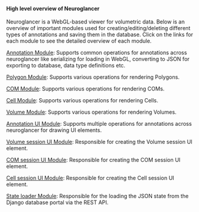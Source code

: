 #### High level overview of Neuroglancer
Neuroglancer is a WebGL-based viewer for volumetric data. Below is an overview of important modules used for creating/editing/deleting different types of annotations and saving them in the database. Click on the links for each module to see the detailed overview of each module.

[Annotation Module](modules/neuroglancer_annotation.html): Supports common operations for annotations across neuroglancer like serializing for loading in WebGL, converting to JSON for exporting to database, data type definitions etc.

[Polygon Module](modules/neuroglancer_annotation_polygon.html): Supports various operations for rendering Polygons.

[COM Module](modules/neuroglancer_annotation_com.html): Supports various operations for rendering COMs.

[Cell Module](modules/neuroglancer_annotation_cell.html): Supports various operations for rendering Cells.

[Volume Module](modules/neuroglancer_annotation_volume.html): Supports various operations for rendering Volumes.

[Annotation UI Module](modules/neuroglancer_ui_annotations.html): Supports multiple operations for annotations across neuroglancer for drawing UI elements.

[Volume session UI Module](modules/neuroglancer_ui_volume_session.html): Responsible for creating the Volume session UI element.

[COM session UI Module](modules/neuroglancer_ui_com_session.html): Responsible for creating the COM session UI element.

[Cell session UI Module](modules/neuroglancer_ui_cell_session.html): Responsible for creating the Cell session UI element.

[State loader Module](modules/neuroglancer_services_state_loader.html): Responsible for the loading the JSON state from the Django database portal via the REST API.
